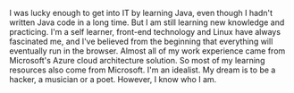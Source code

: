 I was lucky enough to get into IT by learning Java, even though I hadn't written Java code in a long time. But I am still learning new knowledge and practicing.
I'm a self learner,  front-end technology and Linux have always fascinated me, and I've believed from the beginning that everything will eventually run in the browser.
Almost all of my work experience came from Microsoft's Azure cloud architecture solution. So most of my learning resources also come from Microsoft.
I'm an idealist. My dream is to be a hacker, a musician or a poet. However, I know who I am.
